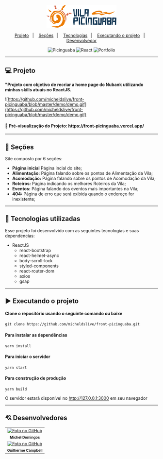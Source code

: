 <p align="center">	
  <img src="https://github.com/micheldslive/front-picinguaba/blob/master/src/assets/images/logo-picinguaba.svg" width="230" alt="Nubank" />
</p>	

<p align="center">
  <a href="#-projeto">Projeto</a>&nbsp;&nbsp;&nbsp;|&nbsp;&nbsp;&nbsp;
  <a href="#-seções">Seções</a>&nbsp;&nbsp;&nbsp;|&nbsp;&nbsp;&nbsp;
  <a href="#-tecnologias-utilizadas">Tecnologias</a>&nbsp;&nbsp;&nbsp;|&nbsp;&nbsp;&nbsp;
  <a href="#%EF%B8%8F-executando-o-projeto">Executando o projeto</a>&nbsp;&nbsp;&nbsp;|&nbsp;&nbsp;&nbsp;
  <a href="#-desenvolvedor">Desenvolvedor</a>
</p>

<p align="center">
  <img alt="Picinguaba" src="https://img.shields.io/static/v1?label=vila&message=picinguaba&color=orange&labelColor=grey">
  
  <img alt="React" src="https://img.shields.io/static/v1?label=stack&message=React&color=orange&labelColor=grey">
  
  <img alt="Portfolio" src="https://img.shields.io/static/v1?label=portfolio&message=PICINGUABA&color=orange&labelColor=grey">
</p>

---

## 💻 Projeto

**"Projeto com objetivo de recriar a home page do Nubank utilizando minhas skills atuais no ReactJS.**

![https://github.com/micheldslive/front-picinguaba/blob/master/demo/demo.gif](https://github.com/micheldslive/front-picinguaba/blob/master/demo/demo.gif)

#### 👀 Pré-visualização do Projeto: https://front-picinguaba.vercel.app/
---

## 📌 Seções
Site composto por 6 seções:

- **Página inicial** Página incial do site;
- **Alimentação:** Página falando sobre os pontos de Alimentação da Vila;
- **Acomodação:** Página falando sobre os pontos de Acomodação da Vila;
- **Roteiros:** Página indicando os melhores Roteiros da Vila;
- **Eventos:** Página falando dos eventos mais importantes na Vila;
- **404:** Página de erro que será exibida quando o endereço for inexistente;

---

## 🚀 Tecnologias utilizadas
Esse projeto foi desenvolvido com as seguintes tecnologias e suas dependencias:

- ReactJS
    - react-bootstrap
    - react-helmet-async
    - body-scroll-lock
    - styled-components
    - react-router-dom
    - axios
    - gsap

---

## ▶️ Executando o projeto

#### Clone o repositório usando o seguinte comando ou baixe

```
git clone https://github.com/micheldslive/front-picinguaba.git
```

#### Para instalar as dependências

```
yarn install
```

#### Para iniciar o servidor

```
yarn start
```

#### Para construção de produção

```
yarn build
```

O servidor estará disponível no http://127.0.0.1:3000 em seu navegador

---

## 💘 Desenvolvedores<br>
<table>
  <tr>
    <td align="center">
      <a href="https://github.com/micheldslive">
        <img src="https://avatars.githubusercontent.com/u/55795597?v=4" width="100" alt="Foto no GitHub"/><br>
        <sub>
          <b>Michel Domingos</b>
        </sub>
      </a>
    </td>
  </tr>
    <tr>
    <td align="center">
      <a href="https://github.com/GuilhermeGilCampbell">
        <img src="https://avatars.githubusercontent.com/u/30280649?v=4" width="100" alt="Foto no GitHub"/><br>
        <sub>
          <b>Guilherme Campbell</b>
        </sub>
      </a>
    </td>
  </tr>
</table>
